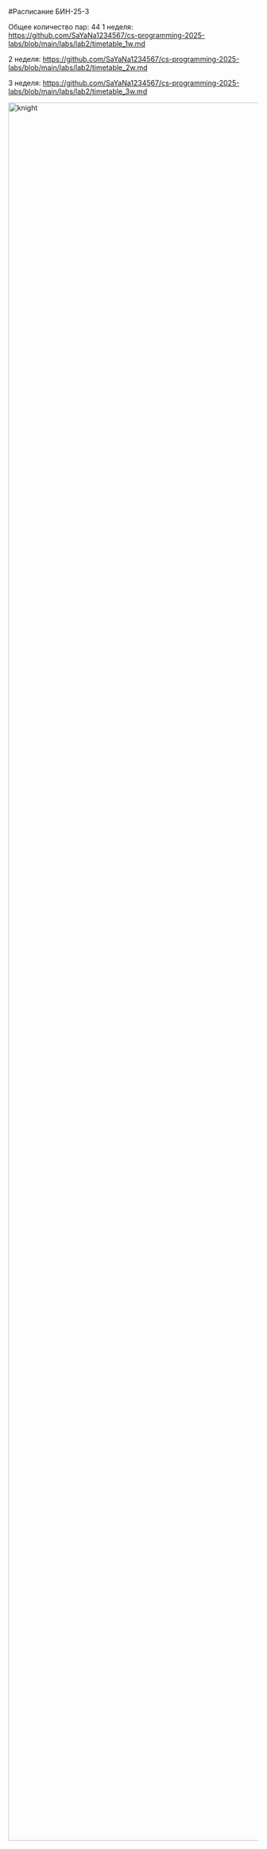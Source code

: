 #Расписание БИН-25-3

Общее количество пар: 44
1 неделя: 
https://github.com/SaYaNa1234567/cs-programming-2025-labs/blob/main/labs/lab2/timetable_1w.md

2 неделя:
https://github.com/SaYaNa1234567/cs-programming-2025-labs/blob/main/labs/lab2/timetable_2w.md

3 неделя:
https://github.com/SaYaNa1234567/cs-programming-2025-labs/blob/main/labs/lab2/timetable_3w.md


<img width="2600" height="3500" alt="knight" src="https://github.com/user-attachments/assets/511df10b-11bd-40b6-8d05-db414207cb59" />
